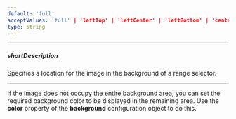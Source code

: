 ```yaml
---
default: 'full'
acceptValues: 'full' | 'leftTop' | 'leftCenter' | 'leftBottom' | 'centerTop' | 'center' | 'centerBottom' | 'rightTop' | 'rightTop' | 'rightCenter' | 'rightBottom'
type: string
---
```

---
##### shortDescription
Specifies a location for the image in the background of a range selector.

---
If the image does not occupy the entire background area, you can set the required background color to be displayed in the remaining area. Use the **color** property of the **background** configuration object to do this.